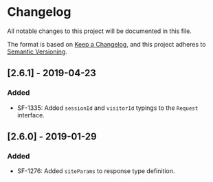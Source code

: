 # Changelog
All notable changes to this project will be documented in this file.

The format is based on [Keep a Changelog](https://keepachangelog.com/en/1.0.0/),
and this project adheres to [Semantic Versioning](https://semver.org/spec/v2.0.0.html).

## [2.6.1] - 2019-04-23
### Added
- SF-1335: Added `sessionId` and `visitorId` typings to the `Request` interface.

## [2.6.0] - 2019-01-29
### Added
- SF-1276: Added `siteParams` to response type definition.
